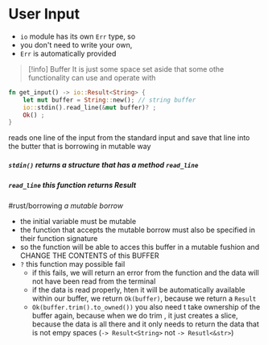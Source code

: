 

# User Input
- `io` module has its own `Err` type, so
- you don't need to write your own,
- `Err` is automatically provided

>[!info] Buffer
>It is just some space set aside that some othe functionality can use and operate with

```rust
fn get_input() -> io::Result<String> {
	let mut buffer = String::new(); // string buffer
	io::stdin().read_line(&mut buffer)? ;
	Ok() ;
}
```
 reads one line of the input from the standard input and save that line into the butter that is borrowing in mutable way
##### `stdin()` returns a structure that has a method `read_line`
##### `read_line` this function returns Result
#rust/borrowing 
*a mutable borrow* 
- the initial variable must be mutable
- the function that accepts the mutable borrow must also be specified in their function signature
- so the function will be able to acces this buffer in a mutable fushion and CHANGE THE CONTENTS of this BUFFER
- `?` this function may possible fail
	- if this fails, we will return an error from the function and the data will not have been read from the terminal
	- if the data is read properly, hten it will be automatically available within our buffer, we return `Ok(buffer)`, because we return a `Result`
	- `Ok(buffer.trim().to_owned())` you also need t take ownership of the buffer again, because when we do trim , it just creates a slice, because the data is all there and it only needs to return the data that is not empy spaces (`-> Result<String>` not `-> Resutl<&str>`)














